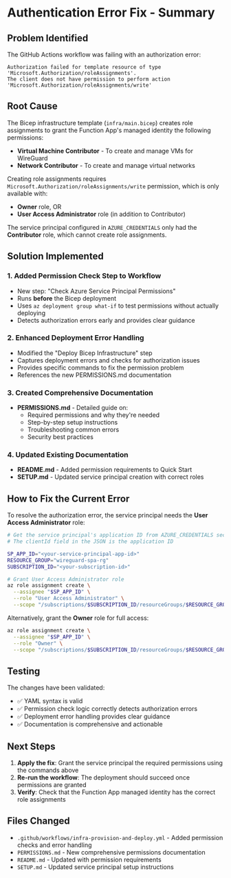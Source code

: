 # Authentication Error Fix - Summary

## Problem Identified

The GitHub Actions workflow was failing with an authorization error:
```
Authorization failed for template resource of type 'Microsoft.Authorization/roleAssignments'. 
The client does not have permission to perform action 'Microsoft.Authorization/roleAssignments/write'
```

## Root Cause

The Bicep infrastructure template (`infra/main.bicep`) creates role assignments to grant the Function App's managed identity the following permissions:
- **Virtual Machine Contributor** - To create and manage VMs for WireGuard
- **Network Contributor** - To create and manage virtual networks

Creating role assignments requires `Microsoft.Authorization/roleAssignments/write` permission, which is only available with:
- **Owner** role, OR
- **User Access Administrator** role (in addition to Contributor)

The service principal configured in `AZURE_CREDENTIALS` only had the **Contributor** role, which cannot create role assignments.

## Solution Implemented

### 1. Added Permission Check Step to Workflow
- New step: "Check Azure Service Principal Permissions"
- Runs **before** the Bicep deployment
- Uses `az deployment group what-if` to test permissions without actually deploying
- Detects authorization errors early and provides clear guidance

### 2. Enhanced Deployment Error Handling
- Modified the "Deploy Bicep Infrastructure" step
- Captures deployment errors and checks for authorization issues
- Provides specific commands to fix the permission problem
- References the new PERMISSIONS.md documentation

### 3. Created Comprehensive Documentation
- **PERMISSIONS.md** - Detailed guide on:
  - Required permissions and why they're needed
  - Step-by-step setup instructions
  - Troubleshooting common errors
  - Security best practices
  
### 4. Updated Existing Documentation
- **README.md** - Added permission requirements to Quick Start
- **SETUP.md** - Updated service principal creation with correct roles

## How to Fix the Current Error

To resolve the authorization error, the service principal needs the **User Access Administrator** role:

```bash
# Get the service principal's application ID from AZURE_CREDENTIALS secret
# The clientId field in the JSON is the application ID

SP_APP_ID="<your-service-principal-app-id>"
RESOURCE_GROUP="wireguard-spa-rg"
SUBSCRIPTION_ID="<your-subscription-id>"

# Grant User Access Administrator role
az role assignment create \
  --assignee "$SP_APP_ID" \
  --role "User Access Administrator" \
  --scope "/subscriptions/$SUBSCRIPTION_ID/resourceGroups/$RESOURCE_GROUP"
```

Alternatively, grant the **Owner** role for full access:

```bash
az role assignment create \
  --assignee "$SP_APP_ID" \
  --role "Owner" \
  --scope "/subscriptions/$SUBSCRIPTION_ID/resourceGroups/$RESOURCE_GROUP"
```

## Testing

The changes have been validated:
- ✅ YAML syntax is valid
- ✅ Permission check logic correctly detects authorization errors
- ✅ Deployment error handling provides clear guidance
- ✅ Documentation is comprehensive and actionable

## Next Steps

1. **Apply the fix**: Grant the service principal the required permissions using the commands above
2. **Re-run the workflow**: The deployment should succeed once permissions are granted
3. **Verify**: Check that the Function App managed identity has the correct role assignments

## Files Changed

- `.github/workflows/infra-provision-and-deploy.yml` - Added permission checks and error handling
- `PERMISSIONS.md` - New comprehensive permissions documentation
- `README.md` - Updated with permission requirements
- `SETUP.md` - Updated service principal setup instructions
